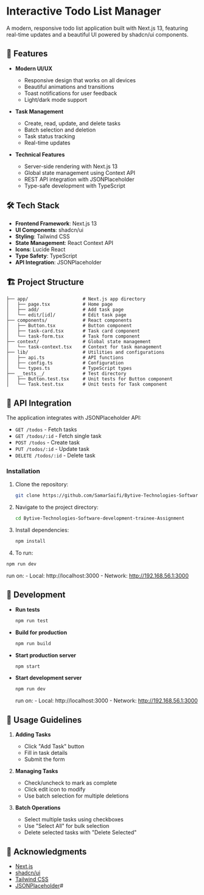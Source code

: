 # Interactive Todo List Manager

A modern, responsive todo list application built with Next.js 13, featuring real-time updates and a beautiful UI powered by shadcn/ui components.


## 🚀 Features

- **Modern UI/UX**
  - Responsive design that works on all devices
  - Beautiful animations and transitions
  - Toast notifications for user feedback
  - Light/dark mode support

- **Task Management**
  - Create, read, update, and delete tasks
  - Batch selection and deletion
  - Task status tracking
  - Real-time updates

- **Technical Features**
  - Server-side rendering with Next.js 13
  - Global state management using Context API
  - REST API integration with JSONPlaceholder
  - Type-safe development with TypeScript

## 🛠️ Tech Stack

- **Frontend Framework**: Next.js 13
- **UI Components**: shadcn/ui
- **Styling**: Tailwind CSS
- **State Management**: React Context API
- **Icons**: Lucide React
- **Type Safety**: TypeScript
- **API Integration**: JSONPlaceholder


## 🏗️ Project Structure

```
├── app/                    # Next.js app directory
│   ├── page.tsx            # Home page
│   ├── add/                # Add task page
│   └── edit/[id]/          # Edit task page
├── components/             # React components
│   ├── Button.tsx          # Button component
│   ├── task-card.tsx       # Task card component
│   └── task-form.tsx       # Task form component
├── context/                # Global state management
│   └── task-context.tsx    # Context for task management
├── lib/                    # Utilities and configurations
│   ├── api.ts              # API functions
│   ├── config.ts           # Configuration
│   └── types.ts            # TypeScript types
├── __tests__/              # Test directory
│   ├── Button.test.tsx     # Unit tests for Button component
│   └── Task.test.tsx       # Unit tests for Task component
```

## 🔄 API Integration

The application integrates with JSONPlaceholder API:

- `GET /todos` - Fetch tasks
- `GET /todos/:id` - Fetch single task
- `POST /todos` - Create task
- `PUT /todos/:id` - Update task
- `DELETE /todos/:id` - Delete task


### Installation

1. Clone the repository:
   ```bash
   git clone https://github.com/SamarSaifi/Bytive-Technologies-Software-development-trainee-Assignment.git
   ```

2. Navigate to the project directory:
   ```bash
   cd Bytive-Technologies-Software-development-trainee-Assignment
   ```

3. Install dependencies:
   ```bash
   npm install
   ```

 3. To run:
   ```bash
   npm run dev
   ```
   run on:   - Local:        http://localhost:3000
             - Network:      http://192.168.56.1:3000

## 🧪 Development

- **Run tests**
  ```bash
  npm run test
  ```

- **Build for production**
  ```bash
  npm run build
  ```

- **Start production server**
  ```bash
  npm start
  ```

- **Start development server**
   ```bash
   npm run dev
   ```
   run on:   - Local:        http://localhost:3000
             - Network:      http://192.168.56.1:3000

## 📝 Usage Guidelines

1. **Adding Tasks**
   - Click "Add Task" button
   - Fill in task details
   - Submit the form

2. **Managing Tasks**
   - Check/uncheck to mark as complete
   - Click edit icon to modify
   - Use batch selection for multiple deletions

3. **Batch Operations**
   - Select multiple tasks using checkboxes
   - Use "Select All" for bulk selection
   - Delete selected tasks with "Delete Selected"

## 🙏 Acknowledgments

- [Next.js](https://nextjs.org/)
- [shadcn/ui](https://ui.shadcn.com/)
- [Tailwind CSS](https://tailwindcss.com/)
- [JSONPlaceholder](https://jsonplaceholder.typicode.com/)#
